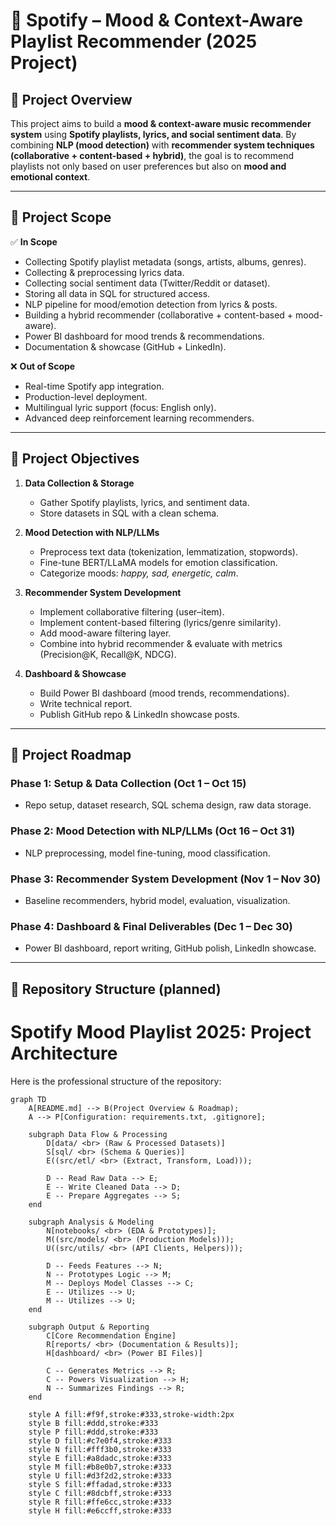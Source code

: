 # 🎵 Spotify – Mood & Context-Aware Playlist Recommender (2025 Project)  

## 📌 Project Overview  
This project aims to build a **mood & context-aware music recommender system** using **Spotify playlists, lyrics, and social sentiment data**. By combining **NLP (mood detection)** with **recommender system techniques (collaborative + content-based + hybrid)**, the goal is to recommend playlists not only based on user preferences but also on **mood and emotional context**.  

---

## 🎯 Project Scope  

✅ **In Scope**  
- Collecting Spotify playlist metadata (songs, artists, albums, genres).  
- Collecting & preprocessing lyrics data.  
- Collecting social sentiment data (Twitter/Reddit or dataset).  
- Storing all data in SQL for structured access.  
- NLP pipeline for mood/emotion detection from lyrics & posts.  
- Building a hybrid recommender (collaborative + content-based + mood-aware).  
- Power BI dashboard for mood trends & recommendations.  
- Documentation & showcase (GitHub + LinkedIn).  

❌ **Out of Scope**  
- Real-time Spotify app integration.  
- Production-level deployment.  
- Multilingual lyric support (focus: English only).  
- Advanced deep reinforcement learning recommenders.  

---

## 🎯 Project Objectives  

1. **Data Collection & Storage**  
   - Gather Spotify playlists, lyrics, and sentiment data.  
   - Store datasets in SQL with a clean schema.  

2. **Mood Detection with NLP/LLMs**  
   - Preprocess text data (tokenization, lemmatization, stopwords).  
   - Fine-tune BERT/LLaMA models for emotion classification.  
   - Categorize moods: *happy, sad, energetic, calm*.  

3. **Recommender System Development**  
   - Implement collaborative filtering (user–item).  
   - Implement content-based filtering (lyrics/genre similarity).  
   - Add mood-aware filtering layer.  
   - Combine into hybrid recommender & evaluate with metrics (Precision@K, Recall@K, NDCG).  

4. **Dashboard & Showcase**  
   - Build Power BI dashboard (mood trends, recommendations).  
   - Write technical report.  
   - Publish GitHub repo & LinkedIn showcase posts.  

---

## 📌 Project Roadmap  

### Phase 1: Setup & Data Collection (Oct 1 – Oct 15)  
- Repo setup, dataset research, SQL schema design, raw data storage.  

### Phase 2: Mood Detection with NLP/LLMs (Oct 16 – Oct 31)  
- NLP preprocessing, model fine-tuning, mood classification.  

### Phase 3: Recommender System Development (Nov 1 – Nov 30)  
- Baseline recommenders, hybrid model, evaluation, visualization.  

### Phase 4: Dashboard & Final Deliverables (Dec 1 – Dec 30)  
- Power BI dashboard, report writing, GitHub polish, LinkedIn showcase.  

---

## 📂 Repository Structure (planned)  
# Spotify Mood Playlist 2025: Project Architecture

Here is the professional structure of the repository:

```mermaid
graph TD
    A[README.md] --> B(Project Overview & Roadmap);
    A --> P[Configuration: requirements.txt, .gitignore];
    
    subgraph Data Flow & Processing
        D[data/ <br> (Raw & Processed Datasets)]
        S[sql/ <br> (Schema & Queries)]
        E((src/etl/ <br> (Extract, Transform, Load)));
        
        D -- Read Raw Data --> E;
        E -- Write Cleaned Data --> D;
        E -- Prepare Aggregates --> S;
    end
    
    subgraph Analysis & Modeling
        N[notebooks/ <br> (EDA & Prototypes)];
        M((src/models/ <br> (Production Models)));
        U((src/utils/ <br> (API Clients, Helpers)));
        
        D -- Feeds Features --> N;
        N -- Prototypes Logic --> M;
        M -- Deploys Model Classes --> C;
        E -- Utilizes --> U;
        M -- Utilizes --> U;
    end
    
    subgraph Output & Reporting
        C[Core Recommendation Engine]
        R[reports/ <br> (Documentation & Results)];
        H[dashboard/ <br> (Power BI Files)]
        
        C -- Generates Metrics --> R;
        C -- Powers Visualization --> H;
        N -- Summarizes Findings --> R;
    end
    
    style A fill:#f9f,stroke:#333,stroke-width:2px
    style B fill:#ddd,stroke:#333
    style P fill:#ddd,stroke:#333
    style D fill:#c7e0f4,stroke:#333
    style N fill:#fff3b0,stroke:#333
    style E fill:#a8dadc,stroke:#333
    style M fill:#b8e0b7,stroke:#333
    style U fill:#d3f2d2,stroke:#333
    style S fill:#ffadad,stroke:#333
    style C fill:#8dcbff,stroke:#333
    style R fill:#ffe6cc,stroke:#333
    style H fill:#e6ccff,stroke:#333
